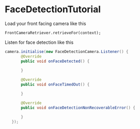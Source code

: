 FaceDetectionTutorial
=====================


Load your front facing camera like this

`FrontCameraRetriever.retrieveFor(context);`

Listen for face detection like this

```java
camera.initialise(new FaceDetectionCamera.Listener() {
       @Override
       public void onFaceDetected() {
           
       }

       @Override
       public void onFaceTimedOut() {

       }

       @Override
       public void onFaceDetectionNonRecoverableError() {

       }
   });
```
